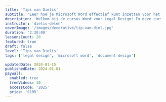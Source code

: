 ```yaml
---
title: 'Tips van Dielis'
subtitle: 'Leer hoe je Microsoft Word effectief kunt inzetten voor het maken van van gebruiksvriendelijke juridische documenten'
description: 'Welkom bij de cursus Word voor Legal Design! In deze cursus leer je hoe je Microsoft Word optimaal kunt gebruiken voor het maken van effectieve juridische documenten. Je hebt geen geavanceerde design software nodig - alles wat je nodig hebt is Microsoft Word.'
instructor: 'dielis-delen'
coverImage: '/images/decorative/tip-van-diel.jpg'
duration: '2:30:00'
lessonsCount: 20
featured: true
draft: false
level: 'Tips van Dielis'
tags: ['legal design', 'microsoft word', 'document design']

updatedDate: 2024-01-15
publishedDate: 2024-01-01
paywall:
  enabled: true
  freeVideos: 10
  accessCode: '2025'
  price: '€199'
---
```

